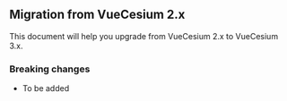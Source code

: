 ## Migration from VueCesium 2.x

This document will help you upgrade from VueCesium 2.x to VueCesium 3.x.

### Breaking changes

- To be added
